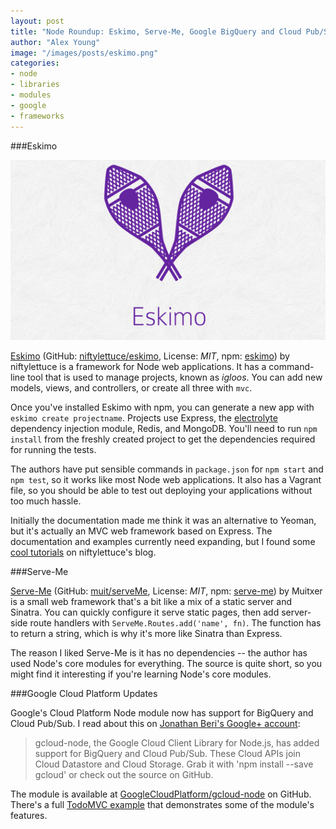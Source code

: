 ```yaml
---
layout: post
title: "Node Roundup: Eskimo, Serve-Me, Google BigQuery and Cloud Pub/Sub"
author: "Alex Young"
image: "/images/posts/eskimo.png"
categories:
- node
- libraries
- modules
- google
- frameworks
---
```


###Eskimo

![Eskimo](/images/posts/eskimo.png)

[Eskimo](http://eskimo.io/) (GitHub: [niftylettuce/eskimo](https://github.com/niftylettuce/eskimo), License: _MIT_, npm: [eskimo](https://www.npmjs.org/package/eskimo)) by niftylettuce is a framework for Node web applications.  It has a command-line tool that is used to manage projects, known as _igloos_.  You can add new models, views, and controllers, or create all three with `mvc`.

Once you've installed Eskimo with npm, you can generate a new app with `eskimo create projectname`.  Projects use Express, the [electrolyte](https://www.npmjs.org/package/electrolyte) dependency injection module, Redis, and MongoDB.  You'll need to run `npm install` from the freshly created project to get the dependencies required for running the tests.

The authors have put sensible commands in `package.json` for `npm start` and `npm test`, so it works like most Node web applications.  It also has a Vagrant file, so you should be able to test out deploying your applications without too much hassle.

Initially the documentation made me think it was an alternative to Yeoman, but it's actually an MVC web framework based on Express.  The documentation and examples currently need expanding, but I found some [cool tutorials](http://niftylettuce.com/posts/nodejs-auth-google-facebook-ios-android-eskimo/) on niftylettuce's blog.

###Serve-Me

[Serve-Me](https://github.com/muit/serveMe) (GitHub: [muit/serveMe](https://github.com/muit/serveMe), License: _MIT_, npm: [serve-me](https://www.npmjs.org/package/serve-me)) by Muitxer is a small web framework that's a bit like a mix of a static server and Sinatra.  You can quickly configure it serve static pages, then add server-side route handlers with `ServeMe.Routes.add('name', fn)`.  The function has to return a string, which is why it's more like Sinatra than Express.

The reason I liked Serve-Me is it has no dependencies -- the author has used Node's core modules for everything.  The source is quite short, so you might find it interesting if you're learning Node's core modules.

###Google Cloud Platform Updates

Google's Cloud Platform Node module now has support for BigQuery and Cloud Pub/Sub.  I read about this on [Jonathan Beri's Google+ account](https://plus.google.com/u/0/+JonathanBeri/posts/KfqweWxPsBw):

> gcloud-node, the Google Cloud Client Library for Node.js, has added support for BigQuery and Cloud Pub/Sub. These Cloud APIs join Cloud Datastore and Cloud Storage. Grab it with 'npm install --save gcloud' or check out the source on GitHub.

The module is available at [GoogleCloudPlatform/gcloud-node](https://github.com/GoogleCloudPlatform/gcloud-node) on GitHub.  There's a full [TodoMVC example](https://github.com/GoogleCloudPlatform/gcloud-node-todos) that demonstrates some of the module's features.
